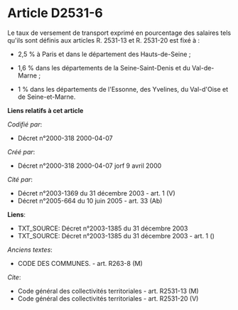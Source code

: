 # Article D2531-6

Le taux de versement de transport exprimé en pourcentage des salaires tels qu'ils sont définis aux articles R. 2531-13 et R.
2531-20 est fixé à :

- 2,5 % à Paris et dans le département des Hauts-de-Seine ;

- 1,6 % dans les départements de la Seine-Saint-Denis et du Val-de-Marne ;

- 1 % dans les départements de l'Essonne, des Yvelines, du Val-d'Oise et de Seine-et-Marne.

**Liens relatifs à cet article**

_Codifié par_:

  - Décret n°2000-318 2000-04-07

_Créé par_:

  - Décret n°2000-318 2000-04-07 jorf 9 avril 2000

_Cité par_:

  - Décret n°2003-1369 du 31 décembre 2003 - art. 1 (V)
  - Décret n°2005-664 du 10 juin 2005 - art. 33 (Ab)

**Liens**:

  - TXT_SOURCE: Décret n°2003-1385 du 31 décembre 2003
  - TXT_SOURCE: Décret n°2003-1385 du 31 décembre 2003 - art. 1 ()

_Anciens textes_:

  - CODE DES COMMUNES. - art. R263-8 (M)

_Cite_:

  - Code général des collectivités territoriales - art. R2531-13 (M)
  - Code général des collectivités territoriales - art. R2531-20 (V)
